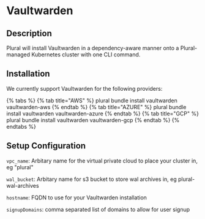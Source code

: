 
# Vaultwarden

## Description
Plural will install Vaultwarden in a dependency-aware manner onto a Plural-managed Kubernetes cluster with one CLI command.

## Installation
We currently support Vaultwarden for the following providers:

{% tabs %}
{% tab title="AWS" %} plural bundle install vaultwarden vaultwarden-aws {% endtab %} {% tab title="AZURE" %} plural bundle install vaultwarden vaultwarden-azure {% endtab %} {% tab title="GCP" %} plural bundle install vaultwarden vaultwarden-gcp {% endtab %}
{% endtabs %}

## Setup Configuration
`vpc_name`: Arbitary name for the virtual private cloud to place your cluster in, eg "plural"



`wal_bucket`: Arbitary name for s3 bucket to store wal archives in, eg plural-wal-archives

`hostname`: FQDN to use for your Vaultwarden installation

`signupDomains`: comma separated list of domains to allow for user signup
    
